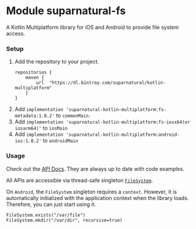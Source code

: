 # Module suparnatural-fs

A Kotlin Multiplatform library for iOS and Android to provide file system access.

### Setup

1. Add the repository to your project. 
    ```
    repositories {
        maven {
            url  "https://dl.bintray.com/suparnatural/kotlin-multiplatform" 
        }
    }
    ``` 
2. Add `implementation 'suparnatural-kotlin-multiplatform:fs-metadata:1.0.2'` to `commonMain`.
3. Add `implementation 'suparnatural-kotlin-multiplatform:fs-iosx64(or iosarm64)'` to `iosMain`
4. Add `implementation 'suparnatural-kotlin-multiplatform:android-ios:1.0.2'` to `androidMain`

### Usage

Check out the [API Docs](https://suparngp.github.io/kotlin-multiplatform-projects/fs//docs/suparnatural-fs/com.suparnatural.core.fs/index.html).
They are always up to date with code examples. 

All APIs are accessible via thread-safe singleton [`FileSystem`](https://suparngp.github.io/kotlin-multiplatform-projects/fs//docs/suparnatural-fs/com.suparnatural.core.fs/-file-system/index.html).

On `Android`, the `FileSystem` singleton requires a `context`. However, it is automatically initialized with the application context when the library loads. Therefore, you can just start using it.


```
FileSystem.exists("/var/file")
FileSystem.mkdir("/var/dir", recursive=true)
```
